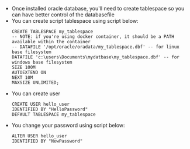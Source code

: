 - Once installed oracle database, you'll need to create tablespace so you can have better control of the databasefile
- You can create script tablespace using script below:
    ```
    CREATE TABLESPACE my_tablespace
    -- NOTE: if you're using docker container, it should be a PATH available within the container
    -- DATAFILE '/opt/oracle/oradata/my_tablespace.dbf' -- for linux base filesystem
    DATAFILE 'c:\users\Documents\mydatbase\my_tablespace.dbf' -- for windows base filesystem
    SIZE 100M
    AUTOEXTEND ON
    NEXT 10M
    MAXSIZE UNLIMITED;
    ```
- You can create user
    ```
    CREATE USER hello_user
    IDENTIFIED BY "HelloPassword"
    DEFAULT TABLESPACE my_tablespace 
    ```
- You change your password using script below:
    ```
    ALTER USER hello_user
    IDENTIFIED BY "NewPassword"
    ```